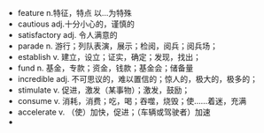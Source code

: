 - feature n.特征，特点 以...为特殊
- cautious adj.十分小心的，谨慎的
- satisfactory adj. 令人满意的
- parade n. 游行；列队表演，展示；检阅，阅兵；阅兵场；
- establish v. 建立，设立；证实，确定；发现，找出；
- fund n. 基金，专款；资金，钱款；基金会；储备量
- incredible adj. 不可思议的，难以置信的；惊人的，极大的，极多的；
- stimulate v. 促进，激发（某事物）；激发，鼓励；
- consume v. 消耗，消费；吃，喝；吞噬，烧毁；使……着迷，充满
- accelerate v. （使）加快，促进；（车辆或驾驶者）加速
- 
